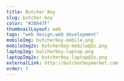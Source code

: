 ```yaml
---
title: Butcher Boy
slug: butcher-boy
color: "#28847F"
thumbnailLayout: web
tags: "web design,web development"
mobileImg: butcherboy-mobile.png
mobileImg2x: butcherboy-mobile@2x.png
laptopImg: butcherboy-laptop.png
laptopImg2x: butcherboy-laptop@2x.png
externalLink: http://butcherboymarket.com
order: 7
---
```

